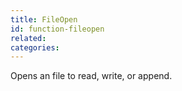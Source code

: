 ```yaml
---
title: FileOpen
id: function-fileopen
related:
categories:
---
```


Opens an file to read, write, or append.